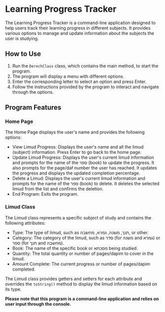 # Learning Progress Tracker

The Learning Progress Tracker is a command-line application designed to help users track their learning progress in different subjects. It provides various options to manage and update information about the subjects the user is studying.

## How to Use

1. Run the `DerechClass` class, which contains the main method, to start the program.
2. The program will display a menu with different options.
3. Enter the corresponding letter to select an option and press Enter.
4. Follow the instructions provided by the program to interact and navigate through the options.

## Program Features

### Home Page

The Home Page displays the user's name and provides the following options:

- View Limud Progress: Displays the user's name and all the limud (subject) information. Press Enter to go back to the home page.
- Update Limud Progress: Displays the user's current limud information and prompts for the name of the ספר (book) to update the progress. It also prompts for the page/daf number the user has reached. It updates the progress and displays the updated completion percentage.
- Delete a Limud: Displays the user's current limud information and prompts for the name of the ספר (book) to delete. It deletes the selected limud from the list and confirms the deletion.
- End Program: Exits the program.

### Limud Class

The Limud class represents a specific subject of study and contains the following attributes:

- Type: The type of limud, such as תנך, משנה, גמרא, מחשבה, or other.
- Category: The category of the limud, such as סדר (for משנה and גמרא) or ספר (for תנך and מחשבה).
- Book: The name of the specific book or מסכתא being studied.
- Quantity: The total quantity or number of pages/dapim to cover in the limud.
- Amount Complete: The current progress or number of pages/dapim completed.

The Limud class provides getters and setters for each attribute and overrides the `toString()` method to display the limud information based on its type.

**Please note that this program is a command-line application and relies on user input through the console.**
